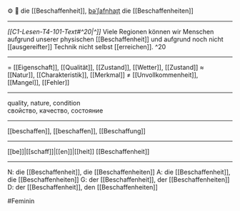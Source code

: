 ⚙️ 🔴 die [[Beschaffenheit]], [bəˈʃafn̩haɪ̯t](https://youglish.com/pronounce/Beschaffenheit/german)
die [[Beschaffenheiten]]

---
*[[C1-Lesen-T4-101-Text#^20|^]]* Viele Regionen können wir Menschen aufgrund unserer physischen [[Beschaffenheit]] und aufgrund noch nicht [[ausgereifter]] Technik nicht selbst [[erreichen]]. ^20


---
= [[Eigenschaft]], [[Qualität]], [[Zustand]], [[Wetter]], [[Zustand]]
≈ [[Natur]], [[Charakteristik]], [[Merkmal]]
≠ [[Unvollkommenheit]], [[Mangel]], [[Fehler]]

---
quality, nature, condition  
свойство, качество, состояние

---
[[beschaffen]], [[beschaffen]], [[Beschaffung]]

---
[[be]]|[[schaff]]|[[en]]|[[heit]]
[[Beschaffenheit]]


---
N: die [[Beschaffenheit]], die [[Beschaffenheiten]]
A: die [[Beschaffenheit]], die [[Beschaffenheiten]]
G: der [[Beschaffenheit]], der [[Beschaffenheiten]]
D: der [[Beschaffenheit]], den [[Beschaffenheiten]]


#Feminin 